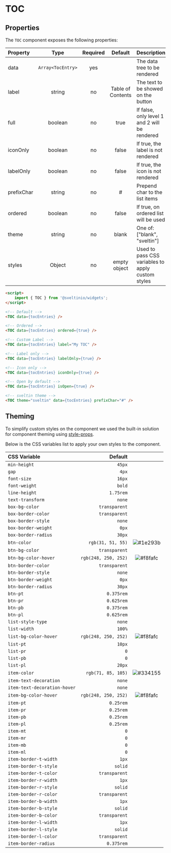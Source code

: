 # TOC

## Properties

The `TOC` component exposes the following properties:

| Property   | Type             | Required | Default           | Description                                       |
| :--------- | :--------------: | :------: | :---------------: | :------------------------------------------------ |
| data       | `Array<TocEntry>`|   yes    |                   | The data tree to be rendered                      |
| label      | string           |   no     | Table of Contents | The text to be showed on the button               |
| full       | boolean          |   no     | true              | If false, only level 1 and 2 will be rendered     |
| iconOnly   | boolean          |   no     | false             | If true, the label is not rendered                |
| labelOnly  | boolean          |   no     | false             | If true, the icon is not rendered                 |
| prefixChar | string           |   no     | #                 | Prepend char to the list items                    |
| ordered    | boolean          |   no     | false             | If true, on ordered list will be used             |
| theme      | string           |   no     | blank             | One of: ["blank", "sveltin"]                      |
| styles     | Object           |   no     | empty object      | Used to pass CSS variables to apply custom styles |

```html
<script>
    import { TOC } from '@sveltinio/widgets';
</script>

<!-- Default -->
<TOC data={tocEntries} />

<!-- Ordered -->
<TOC data={tocEntries} ordered={true} />

<!-- Custom Label -->
<TOC data={tocEntries} label="My TOC" />

<!-- Label only -->
<TOC data={tocEntries} labelOnly={true} />

<!-- Icon only -->
<TOC data={tocEntries} iconOnly={true} />

<!-- Open by default -->
<TOC data={tocEntries} isOpen={true} />

<!-- sveltin theme -->
<TOC theme="sveltin" data={tocEntries} prefixChar="#" />
```

## Theming

To simplify custom styles on the component we used the built-in solution for component theming using [style-props].

Below is the CSS variables list to apply your own styles to the component.

| CSS Variable                 | Default              |                                                              |
| :--------------------------- | -------------------: | :----------------------------------------------------------: |
| `min-height`                 | `45px`               | |
| `gap`                        | `4px`                | |
| `font-size`                  | `16px`               | |
| `font-weight`                | `bold`               | |
| `line-height`                | `1.75rem`            | |
| `text-transform`             | `none`               | |
| `box-bg-color`               | `transparent`        | |
| `box-border-color`           | `transparent`        | |
| `box-border-style`           | `none`               | |
| `box-border-weight`          | `0px`                | |
| `box-border-radius`          | `30px`               | |
| `btn-color`                  | `rgb(31, 51, 55)`    | ![#1e293b](https://via.placeholder.com/15/1e293b/1e293b.png) |
| `btn-bg-color`               | `transparent`        | |
| `btn-bg-color-hover`         | `rgb(248, 250, 252)` | ![#f8fafc](https://via.placeholder.com/15/f8fafc/f8fafc.png) |
| `btn-border-color`           | `transparent`        | |
| `btn-border-style`           | `none`               | |
| `btn-border-weight`          | `0px`                | |
| `btn-border-radius`          | `30px`               | |
| `btn-pt`                     | `0.375rem`           | |
| `btn-pr`                     | `0.625rem`           | |
| `btn-pb`                     | `0.375rem`           | |
| `btn-pl`                     | `0.625rem`           | |
| `list-style-type`            | `none`               | |
| `list-width`                 | `100%`               | |
| `list-bg-color-hover`        | `rgb(248, 250, 252)` | ![#f8fafc](https://via.placeholder.com/15/f8fafc/f8fafc.png) |
| `list-pt`                    | `10px`               | |
| `list-pr`                    | `0`                  | |
| `list-pb`                    | `0`                  | |
| `list-pl`                    | `20px`               | |
| `item-color`                 | `rgb(71, 85, 105)`   | ![#334155](https://via.placeholder.com/15/334155/334155.png) |
| `item-text-decoration`       | `none`               | |
| `item-text-decoration-hover` | `none`               | |
| `item-bg-color-hover`        | `rgb(248, 250, 252)` | ![#f8fafc](https://via.placeholder.com/15/f8fafc/f8fafc.png) |
| `item-pt`                    | `0.25rem`            | |
| `item-pr`                    | `0.25rem`            | |
| `item-pb`                    | `0.25rem`            | |
| `item-pl`                    | `0.25rem`            | |
| `item-mt`                    | `0`                  | |
| `item-mr`                    | `0`                  | |
| `item-mb`                    | `0`                  | |
| `item-ml`                    | `0`                  | |
| `item-border-t-width`        | `1px`                | |
| `item-border-t-style`        | `solid`              | |
| `item-border-t-color`        | `transparent`        | |
| `item-border-r-width`        | `1px`                | |
| `item-border-r-style`        | `solid`              | |
| `item-border-r-color`        | `transparent`        | |
| `item-border-b-width`        | `1px`                | |
| `item-border-b-style`        | `solid`              | |
| `item-border-b-color`        | `transparent`        | |
| `item-border-l-width`        | `1px`                | |
| `item-border-l-style`        | `solid`              | |
| `item-border-l-color`        | `transparent`        | |
| `item-border-radius`         | `0.375rem`           | |

[style-props]: https://svelte.dev/docs#template-syntax-component-directives---style-props
